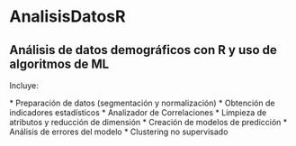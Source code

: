 # AnalisisDatosR
## Análisis de datos demográficos con R y uso de algoritmos de ML

<p>Incluye:</p>
* Preparación de datos (segmentación y normalización)
* Obtención de indicadores estadísticos
* Analizador de Correlaciones
* Limpieza de atributos y reducción de dimensión
* Creación de modelos de predicción
* Análisis de errores del modelo
* Clustering no supervisado
